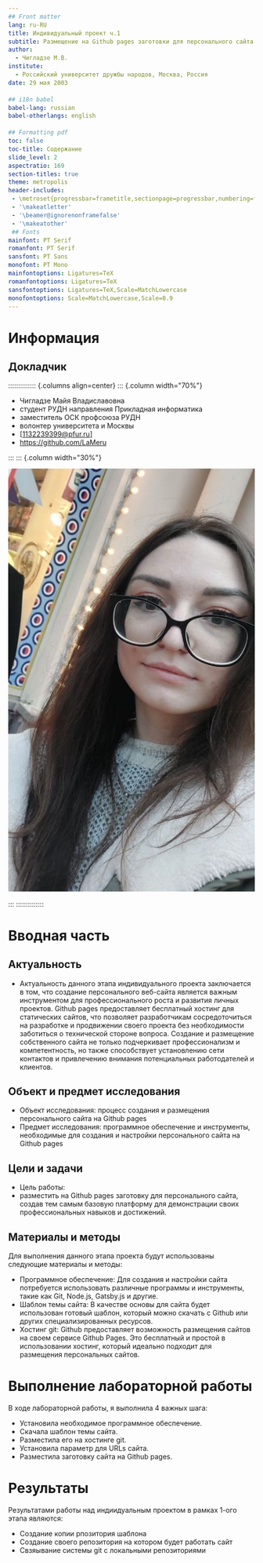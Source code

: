 ```yaml
---
## Front matter
lang: ru-RU
title: Индивидуальный проект ч.1
subtitle: Размещение на Github pages заготовки для персонального сайта.
author:
  - Чигладзе М.В.
institute:
  - Российский университет дружбы народов, Москва, Россия
date: 29 мая 2003

## i18n babel
babel-lang: russian
babel-otherlangs: english

## Formatting pdf
toc: false
toc-title: Содержание
slide_level: 2
aspectratio: 169
section-titles: true
theme: metropolis
header-includes:
 - \metroset{progressbar=frametitle,sectionpage=progressbar,numbering=fraction}
 - '\makeatletter'
 - '\beamer@ignorenonframefalse'
 - '\makeatother'
 ## Fonts
mainfont: PT Serif
romanfont: PT Serif
sansfont: PT Sans
monofont: PT Mono
mainfontoptions: Ligatures=TeX
romanfontoptions: Ligatures=TeX
sansfontoptions: Ligatures=TeX,Scale=MatchLowercase
monofontoptions: Scale=MatchLowercase,Scale=0.9
---
```


# Информация


## Докладчик

:::::::::::::: {.columns align=center}
::: {.column width="70%"}

  * Чигладзе Майя Владиславовна
  * студент РУДН направления Прикладная информатика
  * заместитель ОСК профсоюза РУДН
  * волонтер университета и Москвы
  * [1132239399@pfur.ru]
  * <https://github.com/LaMeru>

:::
::: {.column width="30%"}

![](./image/IMG_20240129_120520_416.jpg)

:::
::::::::::::::

# Вводная часть


## Актуальность
 - Актуальность данного этапа индивидуального проекта заключается в том, что создание персонального веб-сайта является важным инструментом для профессионального роста и развития личных проектов. Github pages предоставляет бесплатный хостинг для статических сайтов, что позволяет разработчикам сосредоточиться на разработке и продвижении своего проекта без необходимости заботиться о технической стороне вопроса. Создание и размещение собственного сайта не только подчеркивает профессионализм и компетентность, но также способствует установлению сети контактов и привлечению внимания потенциальных работодателей и клиентов.

## Объект и предмет исследования
 - Объект исследования: процесс создания и размещения персонального сайта на Github pages
 - Предмет исследования: программное обеспечение и инструменты, необходимые для создания и настройки персонального сайта на Github pages

## Цели и задачи
 - Цель работы: 
 - разместить на Github pages заготовку для персонального сайта, создав тем самым базовую платформу для демонстрации своих профессиональных навыков и достижений.

## Материалы и методы

Для выполнения данного этапа проекта будут использованы следующие материалы и методы:
 - Программное обеспечение: Для создания и настройки сайта потребуется использовать различные программы и инструменты, такие как Git, Node.js, Gatsby.js и другие.
 - Шаблон темы сайта: В качестве основы для сайта будет использован готовый шаблон, который можно скачать с Github или других специализированных ресурсов.
 - Хостинг git: Github предоставляет возможность размещения сайтов на своем сервисе Github Pages. Это бесплатный и простой в использовании хостинг, который идеально подходит для размещения персональных сайтов.
 
# Выполнение лабораторной работы

В ходе лабораторной работы,  я выполнила 4 важных шага:
 - Установила необходимое программное обеспечение.
 - Скачала шаблон темы сайта.
 - Разместила его на хостинге git.
 - Установила параметр для URLs сайта.
 - Разместила заготовку сайта на Github pages.

# Результаты

Результатами работы над индиидуальным проектом в рамках 1-ого этапа являются:
  - Создание копии рпозитория шаблона
  - Создание своего репозитория на котором будет работать сайт
  - Свзяывание системы git с локальными репозиториями
